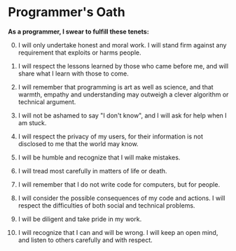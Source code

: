 # Programmer's Oath

**As a programmer, I swear to fulfill these tenets:**

0. I will only undertake honest and moral work. I will stand firm against any requirement that exploits or harms people.

1. I will respect the lessons learned by those who came before me, and will share what I learn with those to come.

2. I will remember that programming is art as well as science, and that warmth, empathy and understanding may outweigh a clever algorithm or technical argument.

3. I will not be ashamed to say "I don't know", and I will ask for help when I am stuck.

4. I will respect the privacy of my users, for their information is not disclosed to me that the world may know.

5. I will be humble and recognize that I will make mistakes.

6. I will tread most carefully in matters of life or death.

7. I will remember that I do not write code for computers, but for people.

8. I will consider the possible consequences of my code and actions. I will respect the difficulties of both social and technical problems.

9. I will be diligent and take pride in my work.

10. I will recognize that I can and will be wrong. I will keep an open mind, and listen to others carefully and with respect.
